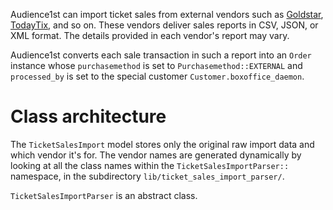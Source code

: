 Audience1st can import ticket sales from external vendors such as [Goldstar](goldstar.com), [TodayTix](todaytix.com), and so on. These vendors deliver sales reports in CSV, JSON, or XML format. The details provided in each vendor's report may vary.

Audience1st converts each sale transaction in such a report into an `Order` instance whose `purchasemethod` is set to `Purchasemethod::EXTERNAL` and `processed_by` is set to the special customer `Customer.boxoffice_daemon`.

# Class architecture

The `TicketSalesImport` model stores only the original raw import data and which vendor it's for. The vendor names are generated dynamically by looking at all the class names within the `TicketSalesImportParser::` namespace, in the subdirectory `lib/ticket_sales_import_parser/`.

`TicketSalesImportParser` is an abstract class.